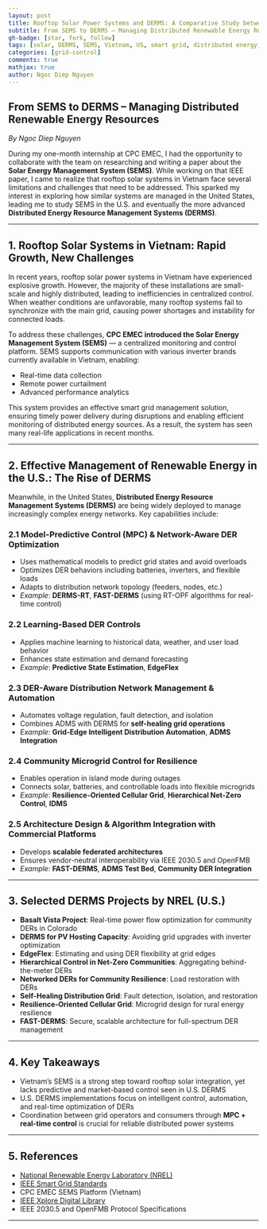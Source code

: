 ```yaml
---
layout: post
title: Rooftop Solar Power Systems and DERMS: A Comparative Study between Vietnam and the United States
subtitle: From SEMS to DERMS – Managing Distributed Renewable Energy Resources
gh-badge: [star, fork, follow]
tags: [solar, DERMS, SEMS, Vietnam, US, smart grid, distributed energy, energy management]
categories: [grid-control]
comments: true
mathjax: true
author: Ngoc Diep Nguyen
---
```


## From SEMS to DERMS – Managing Distributed Renewable Energy Resources  
_By Ngoc Diep Nguyen_

During my one-month internship at CPC EMEC, I had the opportunity to collaborate with the team on researching and writing a paper about the **Solar Energy Management System (SEMS)**. While working on that IEEE paper, I came to realize that rooftop solar systems in Vietnam face several limitations and challenges that need to be addressed. This sparked my interest in exploring how similar systems are managed in the United States, leading me to study SEMS in the U.S. and eventually the more advanced **Distributed Energy Resource Management Systems (DERMS)**.

---

## 1. Rooftop Solar Systems in Vietnam: Rapid Growth, New Challenges

In recent years, rooftop solar power systems in Vietnam have experienced explosive growth. However, the majority of these installations are small-scale and highly distributed, leading to inefficiencies in centralized control. When weather conditions are unfavorable, many rooftop systems fail to synchronize with the main grid, causing power shortages and instability for connected loads.

To address these challenges, **CPC EMEC introduced the Solar Energy Management System (SEMS)** — a centralized monitoring and control platform. SEMS supports communication with various inverter brands currently available in Vietnam, enabling:

- Real-time data collection  
- Remote power curtailment  
- Advanced performance analytics  

This system provides an effective smart grid management solution, ensuring timely power delivery during disruptions and enabling efficient monitoring of distributed energy sources. As a result, the system has seen many real-life applications in recent months.

---

## 2. Effective Management of Renewable Energy in the U.S.: The Rise of DERMS

Meanwhile, in the United States, **Distributed Energy Resource Management Systems (DERMS)** are being widely deployed to manage increasingly complex energy networks. Key capabilities include:

### 2.1 Model-Predictive Control (MPC) & Network-Aware DER Optimization
- Uses mathematical models to predict grid states and avoid overloads  
- Optimizes DER behaviors including batteries, inverters, and flexible loads  
- Adapts to distribution network topology (feeders, nodes, etc.)  
- _Example_: **DERMS-RT**, **FAST-DERMS** (using RT-OPF algorithms for real-time control)

### 2.2 Learning-Based DER Controls
- Applies machine learning to historical data, weather, and user load behavior  
- Enhances state estimation and demand forecasting  
- _Example_: **Predictive State Estimation**, **EdgeFlex**

### 2.3 DER-Aware Distribution Network Management & Automation
- Automates voltage regulation, fault detection, and isolation  
- Combines ADMS with DERMS for **self-healing grid operations**  
- _Example_: **Grid-Edge Intelligent Distribution Automation**, **ADMS Integration**

### 2.4 Community Microgrid Control for Resilience
- Enables operation in island mode during outages  
- Connects solar, batteries, and controllable loads into flexible microgrids  
- _Example_: **Resilience-Oriented Cellular Grid**, **Hierarchical Net-Zero Control**, **IDMS**

### 2.5 Architecture Design & Algorithm Integration with Commercial Platforms
- Develops **scalable federated architectures**  
- Ensures vendor-neutral interoperability via IEEE 2030.5 and OpenFMB  
- _Example_: **FAST-DERMS**, **ADMS Test Bed**, **Community DER Integration**

---

## 3. Selected DERMS Projects by NREL (U.S.)

- **Basalt Vista Project**: Real-time power flow optimization for community DERs in Colorado  
- **DERMS for PV Hosting Capacity**: Avoiding grid upgrades with inverter optimization  
- **EdgeFlex**: Estimating and using DER flexibility at grid edges  
- **Hierarchical Control in Net-Zero Communities**: Aggregating behind-the-meter DERs  
- **Networked DERs for Community Resilience**: Load restoration with DERs  
- **Self-Healing Distribution Grid**: Fault detection, isolation, and restoration  
- **Resilience-Oriented Cellular Grid**: Microgrid design for rural energy resilience  
- **FAST-DERMS**: Secure, scalable architecture for full-spectrum DER management

---

## 4. Key Takeaways

- Vietnam’s SEMS is a strong step toward rooftop solar integration, yet lacks predictive and market-based control seen in U.S. DERMS  
- U.S. DERMS implementations focus on intelligent control, automation, and real-time optimization of DERs  
- Coordination between grid operators and consumers through **MPC + real-time control** is crucial for reliable distributed power systems  

---

## 5. References

- [National Renewable Energy Laboratory (NREL)](https://www.nrel.gov)  
- [IEEE Smart Grid Standards](https://smartgrid.ieee.org)  
- CPC EMEC SEMS Platform (Vietnam)  
- [IEEE Xplore Digital Library](https://ieeexplore.ieee.org)  
- IEEE 2030.5 and OpenFMB Protocol Specifications  

---
